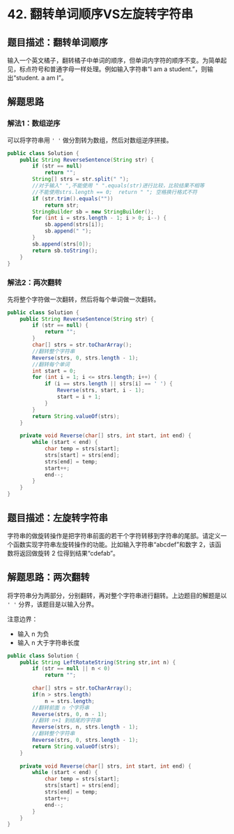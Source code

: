 # 42. 翻转单词顺序VS左旋转字符串

## 题目描述：翻转单词顺序

输入一个英文橘子，翻转橘子中单词的顺序，但单词内字符的顺序不变。为简单起见，标点符号和普通字母一样处理。例如输入字符串“I am a student.”，则输出“student. a am I”。

## 解题思路

### 解法1：数组逆序

可以将字符串用 `' '` 做分割转为数组，然后对数组逆序拼接。

```java
public class Solution {
    public String ReverseSentence(String str) {
        if (str == null) 
            return "";
        String[] strs = str.split(" ");
        //对于输入" ",不能使用 " ".equals(str)进行比较，比较结果不相等
        //不能使用strs.length == 0;  return " "; 空格换行格式不符
        if (str.trim().equals(""))
            return str;
        StringBuilder sb = new StringBuilder();
        for (int i = strs.length - 1; i > 0; i--) {
            sb.append(strs[i]);
            sb.append(" ");
        }
        sb.append(strs[0]);
        return sb.toString();
    }
}
```

### 解法2：两次翻转

先将整个字符做一次翻转，然后将每个单词做一次翻转。


```java
public class Solution {
    public String ReverseSentence(String str) {
        if (str == null) {
            return "";
        }
        char[] strs = str.toCharArray();
        //翻转整个字符串
        Reverse(strs, 0, strs.length - 1);
        //翻转每个单词
        int start = 0;
        for (int i = 1; i <= strs.length; i++) {
            if (i == strs.length || strs[i] == ' ') {
                Reverse(strs, start, i - 1);
                start = i + 1;
            }
        }
        return String.valueOf(strs);
    }
    
    private void Reverse(char[] strs, int start, int end) {
        while (start < end) {
            char temp = strs[start];
            strs[start] = strs[end];
            strs[end] = temp;
            start++;
            end--;
        }
    }
}
```

## 题目描述：左旋转字符串

字符串的做旋转操作是把字符串前面的若干个字符转移到字符串的尾部。请定义一个函数实现字符串左旋转操作的功能。比如输入字符串“abcdef”和数字 2，该函数将返回做旋转 2 位得到结果“cdefab”。

## 解题思路：两次翻转

将字符串分为两部分，分别翻转，再对整个字符串进行翻转。上边题目的解题是以 `' '` 分界，该题目是以输入分界。

注意边界：

- 输入 n 为负
- 输入 n 大于字符串长度

```java
public class Solution {
    public String LeftRotateString(String str,int n) {
        if (str == null || n < 0)
			return "";
		
		char[] strs = str.toCharArray();
		if(n > strs.length)
			n = strs.length;
		//翻转前面 n 个字符串
		Reverse(strs, 0, n - 1);
		//翻转 n+1 到结尾的字符串
		Reverse(strs, n, strs.length - 1);
		//翻转整个字符串
		Reverse(strs, 0, strs.length - 1);
		return String.valueOf(strs);
    }
	
	private void Reverse(char[] strs, int start, int end) {
		while (start < end) {
			char temp = strs[start];
			strs[start] = strs[end];
			strs[end] = temp;
			start++;
			end--;
		}
	}
}
```
